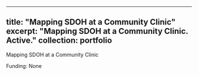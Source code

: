 
---
title: "Mapping SDOH at a Community Clinic"
excerpt: "Mapping SDOH at a Community Clinic. Active."
collection: portfolio
---

Mapping SDOH at a Community Clinic

Funding: None
